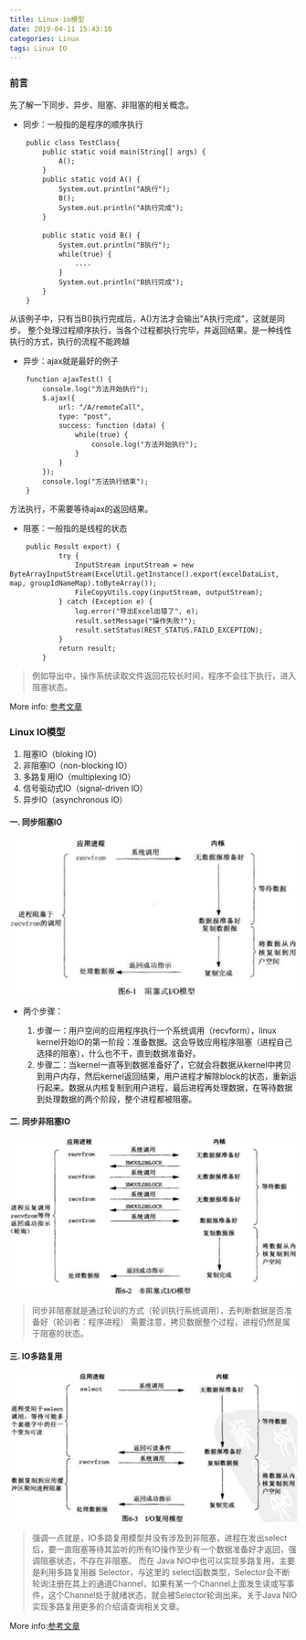 ```yaml
---
title: Linux-io模型
date: 2019-04-11 15:43:10
categories: Linux
tags: Linux IO
---
```

### 前言
先了解一下同步、异步、阻塞、非阻塞的相关概念。

- 同步：一般指的是程序的顺序执行
```
    public class TestClass{
        public static void main(String[] args) {
            A();
        }
        public static void A() {
            System.out.println("A执行");
            B();
            System.out.println("A执行完成");
        }
        
        public static void B() {
            System.out.println("B执行");
            while(true) {
                ....
            }
            System.out.println("B执行完成");
        }
    }
```

从该例子中，只有当B()执行完成后，A()方法才会输出"A执行完成"，这就是同步。
    整个处理过程顺序执行，当各个过程都执行完毕，并返回结果。是一种线性执行的方式，执行的流程不能跨越
<!--more-->      
    
- 异步：ajax就是最好的例子
```
    function ajaxTest() {
        console.log("方法开始执行");
        $.ajax({
            url: "/A/remoteCall",
            type: "post",
            success: function (data) {
                while(true) {
                    console.log("方法开始执行");
                }
            }
        });
        console.log("方法执行结束");
    }
```


方法执行，不需要等待ajax的返回结果。

    
- 阻塞：一般指的是线程的状态
```
    public Result export) {
            try {
                InputStream inputStream = new ByteArrayInputStream(ExcelUtil.getInstance().export(excelDataList, map, groupIdNameMap).toByteArray());
                FileCopyUtils.copy(inputStream, outputStream);
            } catch (Exception e) {
                log.error("导出Excel出错了", e);
                result.setMessage("操作失败!");
                result.setStatus(REST_STATUS.FAILD_EXCEPTION);
            }
            return result;
        }
```


>例如导出中，操作系统读取文件返回花较长时间，程序不会往下执行，进入阻塞状态。    
    
More info: [参考文章](https://www.jianshu.com/p/aed6067eeac9)    
    
### Linux IO模型

1. 阻塞IO（bloking IO）
2. 非阻塞IO（non-blocking IO）
3. 多路复用IO（multiplexing IO）
4. 信号驱动式IO（signal-driven IO）
5. 异步IO（asynchronous IO）                


#### 一. 同步阻塞IO
![Linux-io模型](Linux-io-model/sync-block.png)
- 两个步骤：

   1. 步骤一：用户空间的应用程序执行一个系统调用（recvform），linux kernel开始IO的第一阶段：准备数据。这会导致应用程序阻塞（进程自己选择的阻塞），什么也不干，直到数据准备好。
   2. 步骤二：当kernel一直等到数据准备好了，它就会将数据从kernel中拷贝到用户内存，然后kernel返回结果，用户进程才解除block的状态，重新运行起来。数据从内核复制到用户进程，最后进程再处理数据，在等待数据到处理数据的两个阶段，整个进程都被阻塞。

#### 二. 同步非阻塞IO
![Linux-io模型](Linux-io-model/sync-nonblock.png)
>同步非阻塞就是通过轮训的方式（轮训执行系统调用），去判断数据是否准备好（轮训者：程序进程）
需要注意，拷贝数据整个过程，进程仍然是属于阻塞的状态。


#### 三. IO多路复用
![Linux-io模型](Linux-io-model/async-block.png)


>强调一点就是，IO多路复用模型并没有涉及到非阻塞，进程在发出select后，要一直阻塞等待其监听的所有IO操作至少有一个数据准备好才返回，强调阻塞状态，不存在非阻塞。
而在 Java NIO中也可以实现多路复用，主要是利用多路复用器 Selector，与这里的 select函数类型，Selector会不断轮询注册在其上的通道Channel，如果有某一个Channel上面发生读或写事件，这个Channel处于就绪状态，就会被Selector轮询出来。关于Java NIO实现多路复用更多的介绍请查询相关文章。


More info:[参考文章](https://www.jianshu.com/p/486b0965c296)